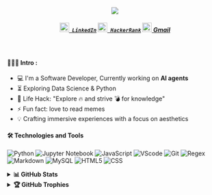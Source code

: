 <h1 align="center">
  <a href="https://git.io/typing-svg">
    <img src="https://readme-typing-svg.herokuapp.com/?lines=Hello,+There!+👋;This+is+Samdan....;Nice+to+meet+you!&center=true&size=30">
  </a>
</h1>

<h5 align="center">
  <code><a href="https://www.linkedin.com/in/samdanshaik/" title="LinkedIn Profile"><img width="22" src="https://w7.pngwing.com/pngs/46/539/png-transparent-linkedin-logo-media-sns-social-social-links-icon-thumbnail.png"> LinkedIn</a></code>
  <code><a href="https://www.hackerrank.com/samdanshaik8998" title="HackerRank Profile"><img width="22" src="https://upload.wikimedia.org/wikipedia/commons/6/65/HackerRank_logo.png"> HackerRank</a></code>
  <a href="mailto:ace.samdan@gmail.com" title="Send Email">
    <img width="22" src="https://thumbs.dreamstime.com/z/%D0%BF%D0%B5%D1%87%D0%B0%D1%82%D1%8C-201003176.jpg"> Gmail
</a>

</h5>
<br>

<h4 align="left">👨🏻‍💻 Intro :</h4>

- :computer: I'm a Software Developer, Currently working on **AI agents** 
- :hourglass_flowing_sand: Exploring Data Science & Python
- :dart: Life Hack: "Explore :fire: and strive :bomb: for knowledge"
- :zap: Fun fact: love to read memes<br>
-  💡 Crafting immersive experiences with a focus on aesthetics<br>


  <h4 align="left">🛠 Technologies and Tools</h4>

  ![Python](https://img.shields.io/badge/-Python-000000?style=flat&logo=python&logoColor=3776AB)
  ![Jupyter Notebook](https://img.shields.io/badge/-Jupyter%20Notebook-000000?style=flat&logo=jupyter&logoColor=F37626)
  ![JavaScript](https://img.shields.io/badge/-JavaScript-000000?style=flat&logo=javascript&logoColor=F7DF1E)
  ![VScode](https://img.shields.io/badge/-VScode-000000?style=flat&logo=visual-studio-code&logoColor=43B02A)
  ![Git](https://img.shields.io/badge/-Git-000000?style=flat&logo=git&logoColor=F05032)
  ![Regex](https://img.shields.io/badge/-Regex-000000?style=flat&logo=regex&logoColor=A12312)
  ![Markdown](https://img.shields.io/badge/-Markdown-000000?style=flat&logo=markdown&logoColor=000000)
  ![MySQL](https://img.shields.io/badge/-MySQL-000000?style=flat&logo=mysql&logoColor=4479A1)
  ![HTML5](https://img.shields.io/badge/-HTML5-000000?style=flat&logo=html5&logoColor=E34F26)
  ![CSS](https://img.shields.io/badge/-CSS-000000?style=flat&logo=css3&logoColor=1572B6)


<details>
  <summary><strong>📊 GitHub Stats</strong></summary>
  <img src="https://github-readme-stats.vercel.app/api?username=samdansk2&show_icons=true&count_private=true&theme=vue-dark" />
</details>


<details>
  <summary><strong>🏆 GitHub Trophies</strong></summary>
  <img src="https://github-profile-trophy.vercel.app/?username=samdansk2&theme=radical&no-frame=false&no-bg=false&margin-w=4" />
</details>
